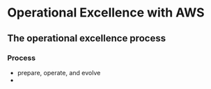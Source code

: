 # Operational Excellence with AWS

## The operational excellence process

### Process
- prepare, operate, and evolve
- 